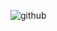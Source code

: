 ![github](https://user-images.githubusercontent.com/67525337/186015839-2aa70fca-7444-4cfa-b658-e80c4125f035.jpeg)
